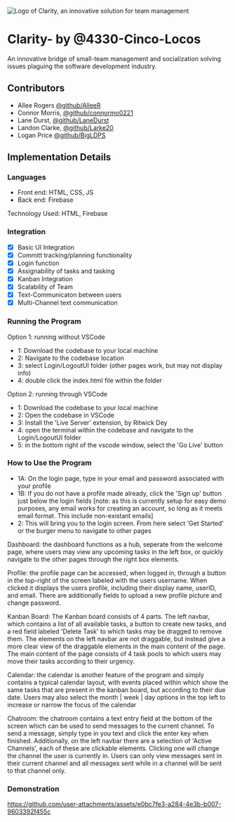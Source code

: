 
![Logo of Clarity, an innovative solution for team management](https://media.discordapp.net/attachments/1281024598518923355/1288897810909106301/DALLE_2024-09-26_11.19.38_-_A_logo_for_a_project_named_C14r17y._The_design_features_a_stylized_magnifying_glass_symbolizing_focus_and_insight._The_word_C14r17y_is_prominentl.webp?ex=67060460&is=6704b2e0&hm=d6af953d4fbe7e78087789076edaa648af326185b921dfb26470bb79245eb09c&=&format=webp&width=128&height=128)
# Clarity- by @4330-Cinco-Locos

An innovative bridge of small-team management and socialization solving issues plaguing the software development industry.

## Contributors 
 - Allee Rogers [@github/AlleeR](github.com/AlleeR)
 - Connor Morris, [@github/connormo0221](github.com/connormo0221)
 - Lane Durst, [@github/LaneDurst](github.com/LaneDurst)
 - Landon Clarke, [@github/Larke20](github.com/Larke20)
 - Logan Price [@github/BigLDPS](github.com/BigLDPS)
   
## Implementation Details

### Languages 
- Front end: HTML, CSS, JS
- Back end: Firebase

Technology Used:
HTML, Firebase

### Integration
- [x] Basic UI Integration
- [x] Committ tracking/planning functionality
- [x] Login function
- [x] Assignability of tasks and tasking
- [x] Kanban Integration 
- [x] Scalability of Team
- [x] Text-Communicaton between users
- [x] Multi-Channel text communication

### Running the Program
Option 1: running without VSCode
- 1: Download the codebase to your local machine
- 2: Navigate to the codebase location
- 3: select Login/LogoutUI folder (other pages work, but may not display info)
- 4: double click the index.html file within the folder

Option 2: running through VSCode
- 1: Download the codebase to your local machine
- 2: Open the codebase in VSCode
- 3: Install the 'Live Server' extension, by Ritwick Dey
- 4: open the terminal within the codebase and navigate to the Login/LogoutUI folder
- 5: in the bottom right of the vscode window, select the 'Go Live' button

### How to Use the Program
- 1A: On the login page, type in your email and password associated with your profile
- 1B: If you do not have a profile made already, click the 'Sign up' button just below the login fields
[note: as this is currently setup for easy demo purposes, any email works for creating an account, so long as it meets email format. This include non-existant emails]
- 2: This will bring you to the login screen. From here select 'Get Started' or the burger menu to navigate to 
other pages

Dashboard: the dashboard functions as a hub, seperate from the welcome page, where users may view any upcoming tasks in the left box, or quickly navigate to the other pages through the right box elements.

Profile: the profile page can be accessed, when logged in, through a button in the top-right of the screen labeled with the users username. When clicked it displays the users profile, including their display name, userID, and email. There are additionally fields to upload a new profile picture and change password.

Kanban Board: The Kanban board consists of 4 parts. The left navbar, which contains a list of all available tasks, a button to create new tasks, and a red field labeled 'Delete Task' to which tasks may be dragged to remove them. The elements on the left navbar are not draggable, but instead give a more clear view of the draggable elements in the main content of the page. The main content of the page consists of 4 task pools to which users may move their tasks according to their urgency. 

Calendar: the calendar is another feature of the program and simply contains a typical calendar layout, with events placed within which show the same tasks that are present in the kanban board, but according to their due date. Users may also select the month | week | day options in the top left to increase or narrow the focus of the calendar

Chatroom: the chatroom contains a text entry field at the bottom of the screen which can be used to send messages to the current channel. To send a message, simply type in you text and click the enter key when finished. Additionally, on the left navbar there are a selection of 'Active Channels', each of these are clickable elements. Clicking one will change the channel the user is currently in. Users can only view messages sent in their current channel and all messages sent while in a channel will be sent to that channel only.

### Demonstration
https://github.com/user-attachments/assets/e0bc7fe3-a284-4e3b-b007-9603392f455c


